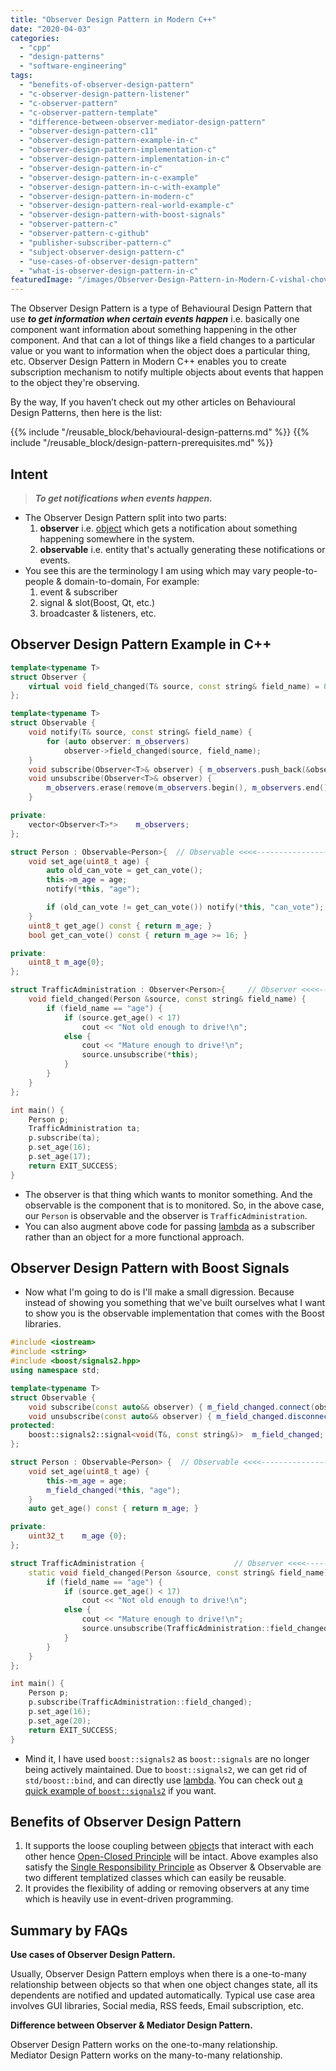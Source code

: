 ```yaml
---
title: "Observer Design Pattern in Modern C++"
date: "2020-04-03"
categories: 
  - "cpp"
  - "design-patterns"
  - "software-engineering"
tags: 
  - "benefits-of-observer-design-pattern"
  - "c-observer-design-pattern-listener"
  - "c-observer-pattern"
  - "c-observer-pattern-template"
  - "difference-between-observer-mediator-design-pattern"
  - "observer-design-pattern-c11"
  - "observer-design-pattern-example-in-c"
  - "observer-design-pattern-implementation-c"
  - "observer-design-pattern-implementation-in-c"
  - "observer-design-pattern-in-c"
  - "observer-design-pattern-in-c-example"
  - "observer-design-pattern-in-c-with-example"
  - "observer-design-pattern-in-modern-c"
  - "observer-design-pattern-real-world-example-c"
  - "observer-design-pattern-with-boost-signals"
  - "observer-pattern-c"
  - "observer-pattern-c-github"
  - "publisher-subscriber-pattern-c"
  - "subject-observer-design-pattern-c"
  - "use-cases-of-observer-design-pattern"
  - "what-is-observer-design-pattern-in-c"
featuredImage: "/images/Observer-Design-Pattern-in-Modern-C-vishal-chovatiya.png"
---
```


The Observer Design Pattern is a type of Behavioural Design Pattern that use **_to get information when certain events happen_** i.e. basically one component want information about something happening in the other component. And that can a lot of things like a field changes to a particular value or you want to information when the object does a particular thing, etc. Observer Design Pattern in Modern C++ enables you to create subscription mechanism to notify multiple objects about events that happen to the object they're observing.

By the way, If you haven’t check out my other articles on Behavioural Design Patterns, then here is the list:

{{% include "/reusable_block/behavioural-design-patterns.md" %}}
{{% include "/reusable_block/design-pattern-prerequisites.md" %}}

## Intent

> **_To get notifications when events happen._**

- The Observer Design Pattern split into two parts:
    1. **observer** i.e. [object](/posts/memory-layout-of-cpp-object/) which gets a notification about something happening somewhere in the system.
    2. **observable** i.e. entity that's actually generating these notifications or events.
- You see this are the terminology I am using which may vary people-to-people & domain-to-domain, For example:
    1. event & subscriber
    2. signal & slot(Boost, Qt, etc.)
    3. broadcaster & listeners, etc.

## Observer Design Pattern Example in C++

```cpp
template<typename T>
struct Observer {
    virtual void field_changed(T& source, const string& field_name) = 0;
};

template<typename T>
struct Observable {
    void notify(T& source, const string& field_name) {
        for (auto observer: m_observers)
            observer->field_changed(source, field_name);
    }
    void subscribe(Observer<T>& observer) { m_observers.push_back(&observer); }
    void unsubscribe(Observer<T>& observer) {
        m_observers.erase(remove(m_observers.begin(), m_observers.end(), &observer), m_observers.end());
    }

private:
    vector<Observer<T>*>    m_observers;
};

struct Person : Observable<Person>{  // Observable <<<<-------------------------------------
    void set_age(uint8_t age) {
        auto old_can_vote = get_can_vote();
        this->m_age = age;
        notify(*this, "age");

        if (old_can_vote != get_can_vote()) notify(*this, "can_vote");
    }
    uint8_t get_age() const { return m_age; }
    bool get_can_vote() const { return m_age >= 16; }

private:
    uint8_t m_age{0};
};

struct TrafficAdministration : Observer<Person>{     // Observer <<<<-----------------------
    void field_changed(Person &source, const string& field_name) {
        if (field_name == "age") {
            if (source.get_age() < 17)
                cout << "Not old enough to drive!\n";
            else {
                cout << "Mature enough to drive!\n";
                source.unsubscribe(*this);
            }
        }
    }
};

int main() {
    Person p;
    TrafficAdministration ta;
    p.subscribe(ta);
    p.set_age(16);
    p.set_age(17);
    return EXIT_SUCCESS;
}
```

- The observer is that thing which wants to monitor something. And the observable is the component that is to monitored. So, in the above case, our `Person` is observable and the observer is `TrafficAdministration`.
- You can also augment above code for passing [lambda](/posts/learn-lambda-function-in-cpp-with-example/) as a subscriber rather than an object for a more functional approach.

## Observer Design Pattern with Boost Signals

- Now what I'm going to do is I'll make a small digression. Because instead of showing you something that we've built ourselves what I want to show you is the observable implementation that comes with the Boost libraries.

```cpp
#include <iostream>
#include <string>
#include <boost/signals2.hpp>
using namespace std;

template<typename T>
struct Observable {  
    void subscribe(const auto&& observer) { m_field_changed.connect(observer); }
    void unsubscribe(const auto&& observer) { m_field_changed.disconnect(observer); }
protected:
    boost::signals2::signal<void(T&, const string&)>  m_field_changed;
};

struct Person : Observable<Person> {  // Observable <<<<-------------------------------------
    void set_age(uint8_t age) {
        this->m_age = age;
        m_field_changed(*this, "age");
    }
    auto get_age() const { return m_age; }

private:
    uint32_t    m_age {0};
};

struct TrafficAdministration {                    // Observer <<<<-----------------------
    static void field_changed(Person &source, const string& field_name) {
        if (field_name == "age") {
            if (source.get_age() < 17)
                cout << "Not old enough to drive!\n";
            else {
                cout << "Mature enough to drive!\n";
                source.unsubscribe(TrafficAdministration::field_changed);
            }
        }
    }
};

int main() {
    Person p;
    p.subscribe(TrafficAdministration::field_changed);
    p.set_age(16);
    p.set_age(20);
    return EXIT_SUCCESS;
}
```

- Mind it, I have used `boost::signals2` as `boost::signals` are no longer being actively maintained. Due to `boost::signals2`, we can get rid of `std/boost::bind`, and can directly use [lambda](/posts/learn-lambda-function-in-cpp-with-example/). You can check out [a quick example of `boost::signals2`](https://theboostcpplibraries.com/boost.signals2-signals) if you want.

## Benefits of Observer Design Pattern

1. It supports the loose coupling between [object](/posts/memory-layout-of-cpp-object/)s that interact with each other hence [Open-Closed Principle](/posts/open-closed-principle-in-cpp-solid-as-a-rock/) will be intact. Above examples also satisfy the [Single Responsibility Principle](/posts/single-responsibility-principle-in-cpp-solid-as-a-rock/) as Observer & Observable are two different templatized classes which can easily be reusable.
2. It provides the flexibility of adding or removing observers at any time which is heavily use in event-driven programming.

## Summary by FAQs

**Use cases of Observer Design Pattern.**

Usually, Observer Design Pattern employs when there is a one-to-many relationship between objects so that when one object changes state, all its dependents are notified and updated automatically. Typical use case area involves GUI libraries, Social media, RSS feeds, Email subscription, etc.

**Difference between Observer & Mediator Design Pattern.**

Observer Design Pattern works on the one-to-many relationship.  
Mediator Design Pattern works on the many-to-many relationship.
